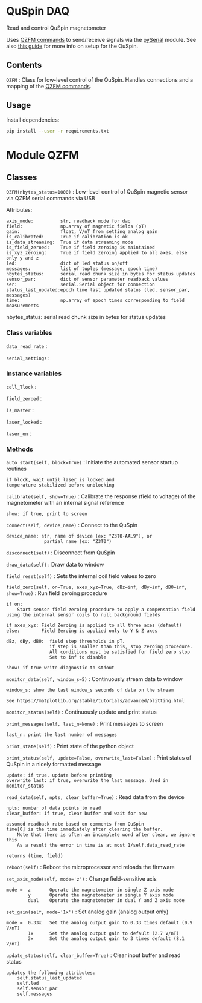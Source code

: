 # QuSpin DAQ

Read and control QuSpin magnetometer

Uses [QZFM commands] to send/receive signals via the [pySerial](https://pyserial.readthedocs.io/) module. See also [this guide](https://quspin.com/products-qzfm-gen2-arxiv/qzfm-quick-start-guide/) for more info on setup for the QuSpin.

## Contents

`QZFM` : Class for low-level control of the QuSpin. Handles connections and a mapping of the [QZFM commands].

## Usage

Install dependencies: 
   ```bash
   pip install --user -r requirements.txt
   ```

Module QZFM
===========

Classes
-------

`QZFM(nbytes_status=1000)`
:   Low-level control of QuSpin magnetic sensor via QZFM serial commands via USB

Attributes: 

    axis_mode:          str, readback mode for daq
    field:              np.array of magnetic fields (pT)
    gain:               float, V/nT from setting analog gain
    is_calibrated:      True if calibration is ok
    is_data_streaming:  True if data streaming mode   
    is_field_zeroed:    True if field zeroing is maintained
    is_xyz_zeroing:     True if field zeroing applied to all axes, else only y and z
    led:                dict of led status on/off
    messages:           list of tuples (message, epoch time)
    nbytes_status:      serial read chunk size in bytes for status updates
    sensor_par:         dict of sensor parameter readback values
    ser:                serial.Serial object for connection
    status_last_updated:epoch time last updated status (led, sensor_par, messages)
    time:               np.array of epoch times corresponding to field measurements 

nbytes_status: serial read chunk size in bytes for status updates

### Class variables

`data_read_rate`
:

`serial_settings`
:

### Instance variables

`cell_Tlock`
:

`field_zeroed`
:

`is_master`
:

`laser_locked`
:

`laser_on`
:

### Methods

`auto_start(self, block=True)`
:   Initiate the automated sensor startup routines
      
    if block, wait until laser is locked and 
    temperature stabilized before unblocking

`calibrate(self, show=True)`
:   Calibrate the response (field to voltage) of the magnetometer with an internal signal reference
    
    show: if true, print to screen

`connect(self, device_name)`
:   Connect to the QuSpin
    
    device_name: str, name of device (ex: "Z3T0-AAL9"), or 
                  partial name (ex: "Z3T0")

`disconnect(self)`
:   Disconnect from QuSpin

`draw_data(self)`
:   Draw data to window

`field_reset(self)`
:   Sets the internal coil field values to zero

`field_zero(self, on=True, axes_xyz=True, dBz=inf, dBy=inf, dB0=inf, show=True)`
:   Run field zeroing procedure
    
    if on: 
        Start sensor field zeroing procedure to apply a compensation field using the internal sensor coils to null background fields 
    
    if axes_xyz: Field Zeroing is applied to all three axes (default)
    else:        Field Zeroing is applied only to Y & Z axes
    
    dBz, dBy, dB0:  field step thresholds in pT. 
                    if step is smaller than this, stop zeroing procedure.
                    All conditions must be satisfied for field zero stop
                    Set to inf to disable
    
    show: if true write diagnostic to stdout

`monitor_data(self, window_s=5)`
:   Continuously stream data to window
    
    window_s: show the last window_s seconds of data on the stream
    
    See https://matplotlib.org/stable/tutorials/advanced/blitting.html

`monitor_status(self)`
:   Continuously update and print status

`print_messages(self, last_n=None)`
:   Print messages to screen
    
    last_n: print the last number of messages

`print_state(self)`
:   Print state of the python object

`print_status(self, update=False, overwrite_last=False)`
:   Print status of QuSpin in a nicely formatted message
    
    update: if true, update before printing
    overwrite_last: if true, overwrite the last message. Used in monitor_status

`read_data(self, npts, clear_buffer=True)`
:   Read data from the device 
    
    npts: number of data points to read
    clear_buffer: if true, clear buffer and wait for new
    
    assumed readback rate based on comments from QuSpin
    time[0] is the time immediately after clearing the buffer. 
        Note that there is often an incomplete word after clear, we ignore this
        As a result the error in time is at most 1/self.data_read_rate
    
    returns (time, field)

`reboot(self)`
:   Reboot the microprocessor and reloads the firmware

`set_axis_mode(self, mode='z')`
:   Change field-sensitive axis
    
    mode =  z       Operate the magnetometer in single Z axis mode
            y       Operate the magnetometer in single Y axis mode
            dual    Operate the magnetometer in dual Y and Z axis mode

`set_gain(self, mode='1x')`
:   Set analog gain (analog output only)
    
    mode =  0.33x   Set the analog output gain to 0.33 times default (0.9 V/nT)
            1x      Set the analog output gain to default (2.7 V/nT)
            3x      Set the analog output gain to 3 times default (8.1 V/nT)

`update_status(self, clear_buffer=True)`
:   Clear input buffer and read status
    
    updates the following attributes: 
        self.status_last_updated
        self.led
        self.sensor_par
        self.messages


[QZFM commands]:https://quspin.com/products-qzfm-gen2-arxiv/qzfm-command-list/